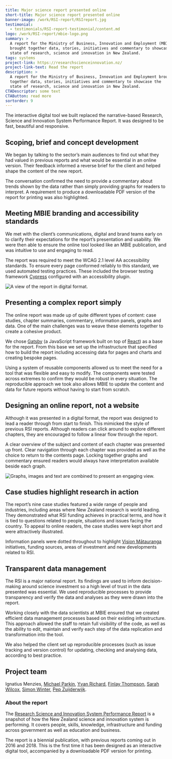 ```yaml
---
title: Major science report presented online
short-title: Major science report presented online
banner-image: /work/RSI-report/RSIreport.jpg
testimonial:
  - testimonials/RSI-report-testimonial/content.md
logo: /work/RSI-report/mbie-logo.png
summary: >
  A report for the Ministry of Business, Innovation and Employment (MBIE)
  brought together data, stories, initiatives and commentary to showcase the
  state of research, science and innovation in New Zealand.
tags: systems
project-link: https://researchscienceinnovation.nz/
project-link-text: Read the report
description: >
  A report for the Ministry of Business, Innovation and Employment brought
  together data, stories, initiatives and commentary to showcase the
  state of research, science and innovation in New Zealand.
CTADescriptor: some text
CTAButton: read more
sortorder: 9
---
```


The interactive digital tool we built replaced the narrative-based Research,
Science and Innovation System Performance Report. It was designed to be fast,
beautiful and responsive.

<!--more-->

## Scoping, brief and concept development

We began by talking to the sector’s main audiences to find out what they had
valued in previous reports and what would be essential in an online version.
Their feedback informed a reverse brief for the client and helped shape the
content of the new report.

The conversation confirmed the need to provide a commentary about trends shown
by the data rather than simply providing graphs for readers to interpret. A
requirement to produce a downloadable PDF version of the report for printing was
also highlighted.

## Meeting MBIE branding and accessibility standards

We met with the client’s communications, digital and brand teams early on to
clarify their expectations for the report’s presentation and usability. We were
then able to ensure the online tool looked like an MBIE publication, and was
intuitive to use and engaging to read.

The report was required to meet the WCAG 2.1 level AA accessibility standards.
To ensure every page conformed reliably to this standard, we used automated
testing practices. These included the browser testing framework [Cypress](https://www.cypress.io/)
configured with an accessibility plugin.

![A view of the report in digital format.](/work/RSI-report/RSI-iPad.jpg)

## Presenting a complex report simply

The online report was made up of quite different types of content: case studies,
chapter summaries, commentary, information panels, graphs and data. One of the
main challenges was to weave these elements together to create a cohesive product.

We chose [Gatsby](https://www.gatsbyjs.com/) (a JavaScript framework built on
top of [React](https://reactjs.org/)) as a base for the report. From this base
we set up the infrastructure that specified how to build the report including
accessing data for pages and charts and creating bespoke pages.

Using a system of reusable components allowed us to meet the need for a tool
that was flexible and easy to modify. The components were tested across extremes
to confirm they would be robust in every situation. The reproducible approach
we took also allows MBIE to update the content and data for future reports
without having to start from scratch.

## Designing an online report, not a website

Although it was presented in a digital format, the report was designed to lead a
reader through from start to finish. This mimicked the style of previous RSI
reports. Although readers can click around to explore different chapters, they
are encouraged to follow a linear flow through the report.

A clear overview of the subject and content of each chapter was presented up
front. Clear navigation through each chapter was provided as well as the choice
to return to the contents page. Locking together graphs and commentary ensured
readers would always have interpretation available beside each graph.

![Graphs, images and text are combined to present an engaging view.](/work/RSI-report/RSIspreads.jpg)

## Case studies highlight research in action

The report’s nine case studies featured a wide range of people and industries,
including areas where New Zealand research is world leading. They demonstrated
what RSI funding achieves in practical terms, and how it is tied to questions
related to people, situations and issues facing the country. To appeal to online
readers, the case studies were kept short and were attractively illustrated.

Information panels were dotted throughout to highlight [Vision Mātauranga](https://www.mbie.govt.nz/science-and-technology/science-and-innovation/agencies-policies-and-budget-initiatives/vision-matauranga-policy/)
initiatives, funding sources, areas of investment and new developments related
to RSI.

## Transparent data management

The RSI is a major national report. Its findings are used to inform
decision-making around science investment so a high level of trust in the data
presented was essential. We used reproducible processes to provide transparency
and verify the data and analyses as they were drawn into the report.

Working closely with the data scientists at MBIE ensured that we created
efficient data management processes based on their existing infrastructure.
This approach allowed the staff to retain full visibility of the code,
as well as the ability to edit, maintain and verify each step of the data replication and
transformation into the tool.

We also helped the client set up reproducible processes (such as issue tracking
and version control) for updating, checking and analysing data, according to
best practice.

## Project team

Ignatius Menzies,
[Michael Parkin](/people/parkin-michael.html),
[Yvan Richard](/people/richard-yvan.html),
[Finlay Thompson](/people/thompson-finlay.html),
[Sarah Wilcox](/people/wilcox-sarah.html),
[Simon Winter](/people/winter-simon.html),
[Pep Zuijderwijk](/people/zuijderwijk-pep.html).

### About the report

The [Research Science and Innovation System Performance Report](https://researchscienceinnovation.nz/) is a snapshot of
how the New Zealand science and innovation system is performing. It covers
people, skills, knowledge, infrastructure and funding across government as well
as education and business.

The report is a biennial publication, with previous reports coming out in 2016
and 2018. This is the first time it has been designed as an interactive digital
tool, accompanied by a downloadable PDF version for printing.
